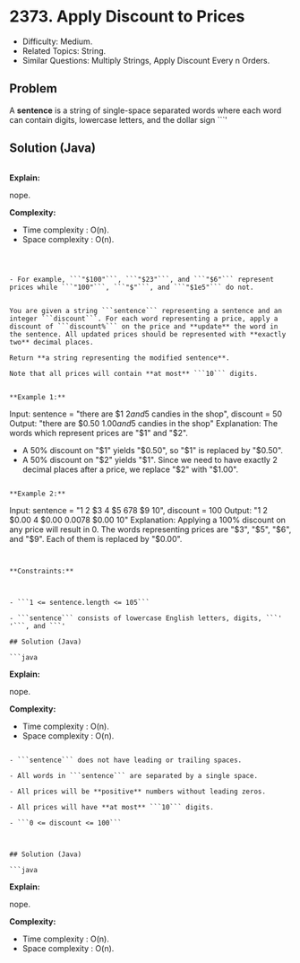 # 2373. Apply Discount to Prices

- Difficulty: Medium.
- Related Topics: String.
- Similar Questions: Multiply Strings, Apply Discount Every n Orders.

## Problem

A **sentence** is a string of single-space separated words where each word can contain digits, lowercase letters, and the dollar sign ```'

## Solution (Java)

```java

```

**Explain:**

nope.

**Complexity:**

* Time complexity : O(n).
* Space complexity : O(n).
```. A word represents a **price** if it is a sequence of digits preceded by a dollar sign.


	
- For example, ```"$100"```, ```"$23"```, and ```"$6"``` represent prices while ```"100"```, ```"$"```, and ```"$1e5"``` do not.


You are given a string ```sentence``` representing a sentence and an integer ```discount```. For each word representing a price, apply a discount of ```discount%``` on the price and **update** the word in the sentence. All updated prices should be represented with **exactly two** decimal places.

Return **a string representing the modified sentence**.

Note that all prices will contain **at most** ```10``` digits.

 
**Example 1:**

```
Input: sentence = "there are $1 $2 and 5$ candies in the shop", discount = 50
Output: "there are $0.50 $1.00 and 5$ candies in the shop"
Explanation: 
The words which represent prices are "$1" and "$2". 
- A 50% discount on "$1" yields "$0.50", so "$1" is replaced by "$0.50".
- A 50% discount on "$2" yields "$1". Since we need to have exactly 2 decimal places after a price, we replace "$2" with "$1.00".
```

**Example 2:**

```
Input: sentence = "1 2 $3 4 $5 $6 7 8$ $9 $10$", discount = 100
Output: "1 2 $0.00 4 $0.00 $0.00 7 8$ $0.00 $10$"
Explanation: 
Applying a 100% discount on any price will result in 0.
The words representing prices are "$3", "$5", "$6", and "$9".
Each of them is replaced by "$0.00".
```

 
**Constraints:**


	
- ```1 <= sentence.length <= 105```
	
- ```sentence``` consists of lowercase English letters, digits, ```' '```, and ```'

## Solution (Java)

```java

```

**Explain:**

nope.

**Complexity:**

* Time complexity : O(n).
* Space complexity : O(n).
```.
	
- ```sentence``` does not have leading or trailing spaces.
	
- All words in ```sentence``` are separated by a single space.
	
- All prices will be **positive** numbers without leading zeros.
	
- All prices will have **at most** ```10``` digits.
	
- ```0 <= discount <= 100```



## Solution (Java)

```java

```

**Explain:**

nope.

**Complexity:**

* Time complexity : O(n).
* Space complexity : O(n).

